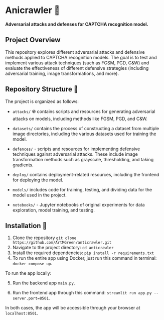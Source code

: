 # Anicrawler :space_invader:

**Adversarial attacks and defenses for CAPTCHA recognition model.**

## Project Overview
This repository explores different adversarial attacks and defensive methods applied to CAPTCHA recognition models. The goal is to test and implement various attack techniques (such as FGSM, PGD, C&W) and evaluate the effectiveness of different defensive strategies (including adversarial training, image transformations, and more).

## Repository Structure :open_file_folder:	

The project is organized as follows:


- `attacks/`  :radioactive: contains scripts and resources for generating adversarial attacks on models, including methods like FGSM, PGD, and C&W.


- `datasets/` contains the process of constructing a dataset from multiple image directories, including the various datasets used for training the model.


- `defences/`  - scripts and resources for implementing defensive techniques against adversarial attacks. These include image transformation methods such as grayscale, thresholding, and taking gradients.


- `deploy/` contains deployment-related resources, including the frontend for deploying the model.


- `models/` includes code for training, testing, and dividing data for the model used in the project.


- `notebooks/` - Jupyter notebooks of original experiments for data exploration, model training, and testing.


## Installation :wrench:

1. Clone the repository
   ```git clone https://github.com/ArtMGreen/anticrawler.git```
2. Navigate to the project directory:
   ```cd anticrawler```
3. Install the required dependencies:
  ```pip install -r requirements.txt```
4. To run the entire app using Docker, just run this command in terminal:
   ```docker compose up```.

To run the app locally:

5. Run the backend app `main.py`.
   
6. Run the frontend app through this command:
   ```streamlit run app.py --server.port=8501```.

In both cases, the app will be accessible through your browser at `localhost:8501`.
